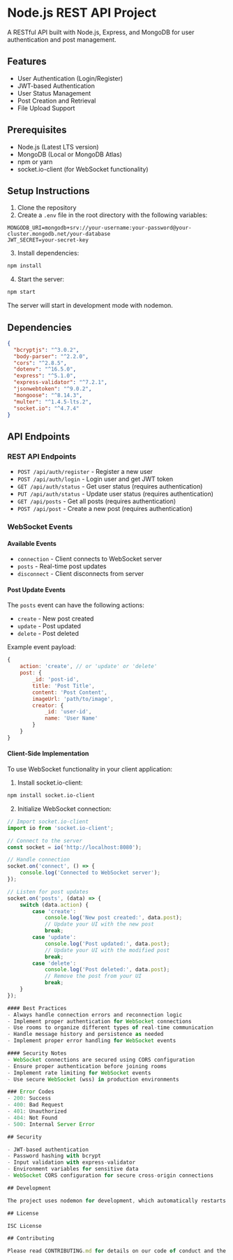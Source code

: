 # Node.js REST API Project

A RESTful API built with Node.js, Express, and MongoDB for user authentication and post management.

## Features
- User Authentication (Login/Register)
- JWT-based Authentication
- User Status Management
- Post Creation and Retrieval
- File Upload Support

## Prerequisites
- Node.js (Latest LTS version)
- MongoDB (Local or MongoDB Atlas)
- npm or yarn
- socket.io-client (for WebSocket functionality)

## Setup Instructions

1. Clone the repository
2. Create a `.env` file in the root directory with the following variables:
```env
MONGODB_URI=mongodb+srv://your-username:your-password@your-cluster.mongodb.net/your-database
JWT_SECRET=your-secret-key
```

3. Install dependencies:
```bash
npm install
```

4. Start the server:
```bash
npm start
```

The server will start in development mode with nodemon.

## Dependencies

```json
{
  "bcryptjs": "^3.0.2",
  "body-parser": "^2.2.0",
  "cors": "^2.8.5",
  "dotenv": "^16.5.0",
  "express": "^5.1.0",
  "express-validator": "^7.2.1",
  "jsonwebtoken": "^9.0.2",
  "mongoose": "^8.14.3",
  "multer": "^1.4.5-lts.2",
  "socket.io": "^4.7.4"
}
```

## API Endpoints

### REST API Endpoints
- `POST /api/auth/register` - Register a new user
- `POST /api/auth/login` - Login user and get JWT token
- `GET /api/auth/status` - Get user status (requires authentication)
- `PUT /api/auth/status` - Update user status (requires authentication)
- `GET /api/posts` - Get all posts (requires authentication)
- `POST /api/post` - Create a new post (requires authentication)

### WebSocket Events

#### Available Events
- `connection` - Client connects to WebSocket server
- `posts` - Real-time post updates
- `disconnect` - Client disconnects from server

#### Post Update Events
The `posts` event can have the following actions:
- `create` - New post created
- `update` - Post updated
- `delete` - Post deleted

Example event payload:
```javascript
{
    action: 'create', // or 'update' or 'delete'
    post: {
        _id: 'post-id',
        title: 'Post Title',
        content: 'Post Content',
        imageUrl: 'path/to/image',
        creator: {
            _id: 'user-id',
            name: 'User Name'
        }
    }
}
```

#### Client-Side Implementation
To use WebSocket functionality in your client application:

1. Install socket.io-client:
```bash
npm install socket.io-client
```

2. Initialize WebSocket connection:
```javascript
// Import socket.io-client
import io from 'socket.io-client';

// Connect to the server
const socket = io('http://localhost:8080');

// Handle connection
socket.on('connect', () => {
    console.log('Connected to WebSocket server');
});

// Listen for post updates
socket.on('posts', (data) => {
    switch (data.action) {
        case 'create':
            console.log('New post created:', data.post);
            // Update your UI with the new post
            break;
        case 'update':
            console.log('Post updated:', data.post);
            // Update your UI with the modified post
            break;
        case 'delete':
            console.log('Post deleted:', data.post);
            // Remove the post from your UI
            break;
    }
});

#### Best Practices
- Always handle connection errors and reconnection logic
- Implement proper authentication for WebSocket connections
- Use rooms to organize different types of real-time communication
- Handle message history and persistence as needed
- Implement proper error handling for WebSocket events

#### Security Notes
- WebSocket connections are secured using CORS configuration
- Ensure proper authentication before joining rooms
- Implement rate limiting for WebSocket events
- Use secure WebSocket (wss) in production environments

### Error Codes
- 200: Success
- 400: Bad Request
- 401: Unauthorized
- 404: Not Found
- 500: Internal Server Error

## Security

- JWT-based authentication
- Password hashing with bcrypt
- Input validation with express-validator
- Environment variables for sensitive data
- WebSocket CORS configuration for secure cross-origin connections

## Development

The project uses nodemon for development, which automatically restarts the server when changes are made.

## License

ISC License

## Contributing

Please read CONTRIBUTING.md for details on our code of conduct and the process for submitting pull requests.
